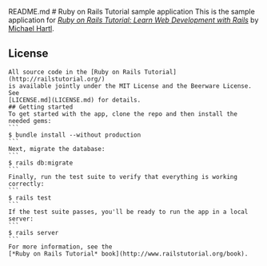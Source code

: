 README.md
    # Ruby on Rails Tutorial sample application
    This is the sample application for
    [*Ruby on Rails Tutorial:
    Learn Web Development with Rails*](http://www.railstutorial.org/)
    by [Michael Hartl](http://www.michaelhartl.com/).
## License
    All source code in the [Ruby on Rails Tutorial](http://railstutorial.org/)
    is available jointly under the MIT License and the Beerware License. See
    [LICENSE.md](LICENSE.md) for details.
    ## Getting started
    To get started with the app, clone the repo and then install the needed gems:
    ```
    $ bundle install --without production
    ```
    Next, migrate the database:
    ```
    $ rails db:migrate
    ```
    Finally, run the test suite to verify that everything is working correctly:
    ```
    $ rails test
    ```
    If the test suite passes, you'll be ready to run the app in a local server:
    ```
    $ rails server
    ```
    For more information, see the
    [*Ruby on Rails Tutorial* book](http://www.railstutorial.org/book).
